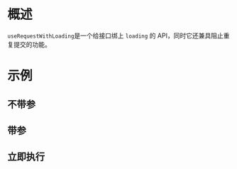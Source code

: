 # 概述

`useRequestWithLoading`是一个给接口绑上 `loading` 的 API，同时它还兼具阻止重复提交的功能。

# 示例

## 不带参

<demo 
  src="./../demo/useRequestWithLoading/DemoWithoutParams.vue"
  title="不带参"
  desc="如果您封装的函数不带参，可以直接使用`loading`控制接口的调用">
</demo>

## 带参

<demo 
  src="./../demo/useRequestWithLoading/DemoWithParams.vue"
  title="带参"
  desc=" 如果您封装的函数需要参数，可以用`doRequest`触发调用">
</demo>

## 立即执行

<demo 
  src="./../demo/useRequestWithLoading/DemoImmediate.vue"
  title="立即执行请求接口"
  desc="通过设置`immediate`可以控制是否立即执行，`defaultPayload`可以给请求接口携带默认参数">
</demo>
